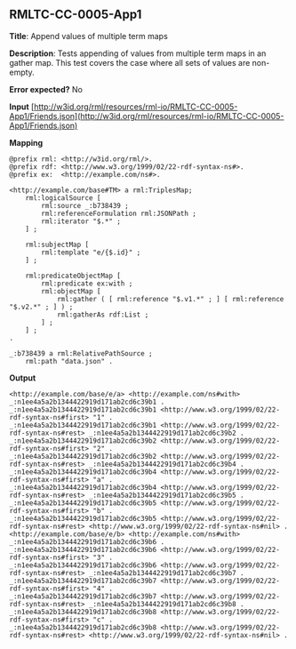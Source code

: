 ## RMLTC-CC-0005-App1

**Title**: Append values of multiple term maps

**Description**: Tests appending of values from multiple term maps in an gather map. This test covers the case where all sets of values are non-empty.

**Error expected?** No

**Input**
 [http://w3id.org/rml/resources/rml-io/RMLTC-CC-0005-App1/Friends.json](http://w3id.org/rml/resources/rml-io/RMLTC-CC-0005-App1/Friends.json)

**Mapping**
```
@prefix rml: <http://w3id.org/rml/>.
@prefix rdf: <http://www.w3.org/1999/02/22-rdf-syntax-ns#>.
@prefix ex:  <http://example.com/ns#>.

<http://example.com/base#TM> a rml:TriplesMap;
    rml:logicalSource [
        rml:source _:b738439 ;
        rml:referenceFormulation rml:JSONPath ;
        rml:iterator "$.*" ;
    ] ;

    rml:subjectMap [
        rml:template "e/{$.id}" ;
    ] ;

    rml:predicateObjectMap [
        rml:predicate ex:with ;
        rml:objectMap [
            rml:gather ( [ rml:reference "$.v1.*" ; ] [ rml:reference "$.v2.*" ; ] ) ;
            rml:gatherAs rdf:List ;
        ] ;
    ] ;
.

_:b738439 a rml:RelativePathSource ;
    rml:path "data.json" .
```

**Output**
```
<http://example.com/base/e/a> <http://example.com/ns#with> _:n1ee4a5a2b1344422919d171ab2cd6c39b1 .
_:n1ee4a5a2b1344422919d171ab2cd6c39b1 <http://www.w3.org/1999/02/22-rdf-syntax-ns#first> "1" .
_:n1ee4a5a2b1344422919d171ab2cd6c39b1 <http://www.w3.org/1999/02/22-rdf-syntax-ns#rest> _:n1ee4a5a2b1344422919d171ab2cd6c39b2 .
_:n1ee4a5a2b1344422919d171ab2cd6c39b2 <http://www.w3.org/1999/02/22-rdf-syntax-ns#first> "2" .
_:n1ee4a5a2b1344422919d171ab2cd6c39b2 <http://www.w3.org/1999/02/22-rdf-syntax-ns#rest> _:n1ee4a5a2b1344422919d171ab2cd6c39b4 .
_:n1ee4a5a2b1344422919d171ab2cd6c39b4 <http://www.w3.org/1999/02/22-rdf-syntax-ns#first> "a" .
_:n1ee4a5a2b1344422919d171ab2cd6c39b4 <http://www.w3.org/1999/02/22-rdf-syntax-ns#rest> _:n1ee4a5a2b1344422919d171ab2cd6c39b5 .
_:n1ee4a5a2b1344422919d171ab2cd6c39b5 <http://www.w3.org/1999/02/22-rdf-syntax-ns#first> "b" .
_:n1ee4a5a2b1344422919d171ab2cd6c39b5 <http://www.w3.org/1999/02/22-rdf-syntax-ns#rest> <http://www.w3.org/1999/02/22-rdf-syntax-ns#nil> .
<http://example.com/base/e/b> <http://example.com/ns#with> _:n1ee4a5a2b1344422919d171ab2cd6c39b6 .
_:n1ee4a5a2b1344422919d171ab2cd6c39b6 <http://www.w3.org/1999/02/22-rdf-syntax-ns#first> "3" .
_:n1ee4a5a2b1344422919d171ab2cd6c39b6 <http://www.w3.org/1999/02/22-rdf-syntax-ns#rest> _:n1ee4a5a2b1344422919d171ab2cd6c39b7 .
_:n1ee4a5a2b1344422919d171ab2cd6c39b7 <http://www.w3.org/1999/02/22-rdf-syntax-ns#first> "4" .
_:n1ee4a5a2b1344422919d171ab2cd6c39b7 <http://www.w3.org/1999/02/22-rdf-syntax-ns#rest> _:n1ee4a5a2b1344422919d171ab2cd6c39b8 .
_:n1ee4a5a2b1344422919d171ab2cd6c39b8 <http://www.w3.org/1999/02/22-rdf-syntax-ns#first> "c" .
_:n1ee4a5a2b1344422919d171ab2cd6c39b8 <http://www.w3.org/1999/02/22-rdf-syntax-ns#rest> <http://www.w3.org/1999/02/22-rdf-syntax-ns#nil> .

```

